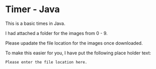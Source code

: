 Timer - Java
========

This is a basic times in Java.

I had attached a folder for the images from 0 - 9. 

Please upadate the file location for the images once downloaded.

To make this easier for you, I have put the following place holder text:
```
Please enter the file location here.
```
